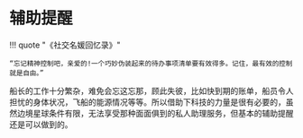 # 辅助提醒
!!! quote "《社交名媛回忆录》"

    “忘记精神控制吧，亲爱的!一个巧妙伪装起来的待办事项清单要有效得多。记住，最有效的控制就是自由。”

船长的工作十分繁杂，难免会忘这忘那，顾此失彼，比如快到期的账单，船员令人担忧的身体状况，飞船的能源情况等等。所以借助下科技的力量是很有必要的，虽然边境星球条件有限，无法享受那种面面俱到的私人助理服务，但基本的辅助提醒还是可以做到的。
